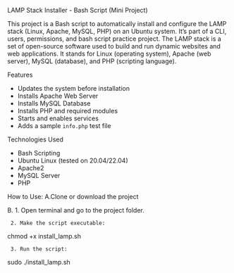 LAMP Stack Installer - Bash Script (Mini Project)

This project is a Bash script to automatically install and configure the LAMP stack (Linux, Apache, MySQL, PHP) on an Ubuntu system. It’s part of a CLI, users, permissions, and bash script practice project.
The LAMP stack is a set of open-source software used to build and run dynamic websites and web applications. It stands for Linux (operating system), Apache (web server), MySQL (database), and PHP (scripting language). 

Features

- Updates the system before installation
- Installs Apache Web Server
- Installs MySQL Database
- Installs PHP and required modules
- Starts and enables services
- Adds a sample `info.php` test file

Technologies Used

- Bash Scripting
- Ubuntu Linux (tested on 20.04/22.04)
- Apache2
- MySQL Server
- PHP

 How to Use:
 A.Clone or download the project
 
 B.
     1. Open terminal and go to the project folder.
     
     2. Make the script executable:
   chmod +x install_lamp.sh
   
     3. Run the script:
   sudo ./install_lamp.sh
